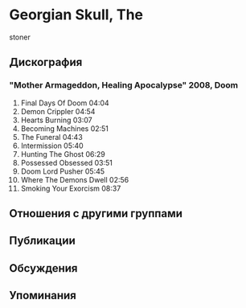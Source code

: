# Georgian Skull, The

stoner

## Дискография

### "Mother Armageddon, Healing Apocalypse" 2008, Doom

1. Final Days Of Doom  04:04    
2. Demon Crippler  04:54    
3. Hearts Burning  03:07  
4. Becoming Machines  02:51    
5. The Funeral  04:43  
6. Intermission  05:40  
7. Hunting The Ghost  06:29    
8. Possessed Obsessed  03:51 
9. Doom Lord Pusher  05:45
10. Where The Demons Dwell  02:56    
11. Smoking Your Exorcism  08:37 


## Отношения с другими группами


## Публикации


## Обсуждения


## Упоминания


